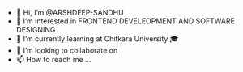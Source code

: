- 👋 Hi, I’m @ARSHDEEP-SANDHU
- 👀 I’m interested in FRONTEND DEVELEOPMENT AND SOFTWARE DESIGNING
- 🌱 I’m currently learning at Chitkara University 🎓 
- 💞️ I’m looking to collaborate on 
- 📫 How to reach me ...

<!---
ARSHDEEP-SANDHU/ARSHDEEP-SANDHU is a ✨ special ✨ repository because its `README.md` (this file) appears on your GitHub profile.
You can click the Preview link to take a look at your changes.
--->
